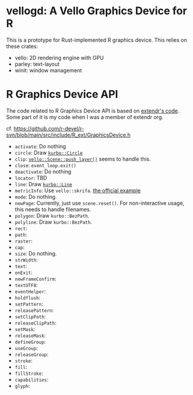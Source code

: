 vellogd: A Vello Graphics Device for R
======================================

This is a prototype for Rust-implemented R graphics device. This relies on these crates:

* vello: 2D rendering engine with GPU
* parley: text-layout
* winit: window management

# R Graphics Device API

The code related to R Graphics Device API is based on [extendr's code][extendr].
Some part of it is my code when I was a member of extendr org.

[extendr]: https://github.com/extendr/extendr/tree/master/extendr-api/src/graphics

cf. <https://github.com/r-devel/r-svn/blob/main/src/include/R_ext/GraphicsDevice.h>

* `activate`: Do nothing
* `circle`: Draw [`kurbo::Circle`](https://docs.rs/kurbo/latest/kurbo/struct.Circle.html)
* `clip`: [`vello::Scene::push_layer()`](https://docs.rs/vello/latest/vello/struct.Scene.html#method.push_layer) seems to handle this.
* `close`: `event_loop.exit()`
* `deactivate`: Do nothing
* `locator`: TBD
* `line`: Draw [`kurbo::Line`](https://docs.rs/kurbo/latest/kurbo/struct.Line.html)
* `metricInfo`: Use `vello::skrifa`. [the official example](https://github.com/linebender/vello/blob/7647a14838a9bfe86c6f93abe62c8a7c2e6a7115/examples/scenes/src/simple_text.rs#L8)
* `mode`: Do nothing.
* `newPage`: Currently, just use `scene.reset()`. For non-interactive usage, this needs to handle filenames.
* `polygon`: Draw `kurbo::BezPath`.
* `polyline`: Draw `kurbo::BezPath`.
* `rect`:
* `path`:
* `raster`:
* `cap`:
* `size`: Do nothing.
* `strWidth`:
* `text`:
* `onExit`:
* `newFrameConfirm`:
* `textUTF8`:
* `eventHelper`:
* `holdflush`:
* `setPattern`:
* `releasePattern`:
* `setClipPath`:
* `releaseClipPath`:
* `setMask`:
* `releaseMask`:
* `defineGroup`:
* `useGroup`:
* `releaseGroup`:
* `stroke`:
* `fill`:
* `fillStroke`:
* `capabilities`:
* `glyph`:
